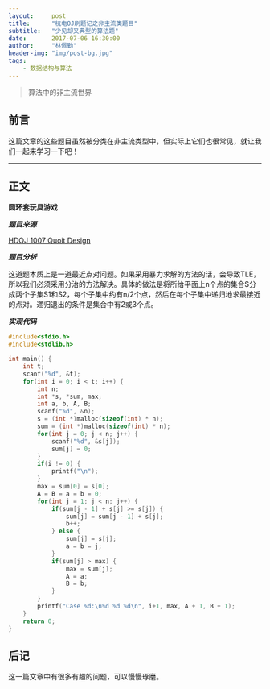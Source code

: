 ```yaml
---
layout:     post
title:      "杭电OJ刷题记之非主流类题目"
subtitle:   "少见却又典型的算法题"
date:       2017-07-06 16:30:00
author:     "林佩勤"
header-img: "img/post-bg.jpg"
tags:
    - 数据结构与算法
---
```


> 算法中的非主流世界
>


## 前言

这篇文章的这些题目虽然被分类在非主流类型中，但实际上它们也很常见，就让我们一起来学习一下吧！

---

## 正文

**圆环套玩具游戏**

***题目来源***

[HDOJ 1007 Quoit Design](http://acm.hdu.edu.cn/showproblem.php?pid=1007)

***题目分析***

这道题本质上是一道最近点对问题。如果采用暴力求解的方法的话，会导致TLE，所以我们必须采用分治的方法解决。具体的做法是将所给平面上n个点的集合S分成两个子集S1和S2，每个子集中约有n/2个点，然后在每个子集中递归地求最接近的点对。递归退出的条件是集合中有2或3个点。

***实现代码***

```c
#include<stdio.h>
#include<stdlib.h>

int main() {
    int t;
    scanf("%d", &t);
    for(int i = 0; i < t; i++) {
        int n;
        int *s, *sum, max;
        int a, b, A, B;
        scanf("%d", &n);
        s = (int *)malloc(sizeof(int) * n);
        sum = (int *)malloc(sizeof(int) * n);
        for(int j = 0; j < n; j++) {
            scanf("%d", &s[j]);
            sum[j] = 0;
        }
        if(i != 0) {
            printf("\n");
        }
        max = sum[0] = s[0];
        A = B = a = b = 0;
        for(int j = 1; j < n; j++) {
            if(sum[j - 1] + s[j] >= s[j]) {
                sum[j] = sum[j - 1] + s[j];
                b++;
            } else {
                sum[j] = s[j];
                a = b = j;
            }
            if(sum[j] > max) {
                max = sum[j];
                A = a;
                B = b;
            }
        }
        printf("Case %d:\n%d %d %d\n", i+1, max, A + 1, B + 1);
    }
    return 0;
}
```
## 后记

这一篇文章中有很多有趣的问题，可以慢慢琢磨。
